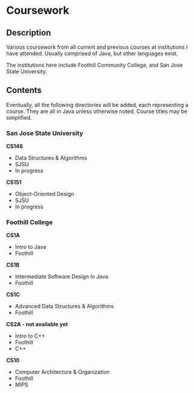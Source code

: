 # Coursework

## Description

Various coursework from all current and previous courses at institutions I have attended. Usually comprised of Java, but other languages exist.

The institutions here include Foothill Community College, and San Jose State University.

## Contents

Eventually, all the following directories will be added, each representing a course. They are all in Java unless otherwise noted. Course titles may be simplified.


### San Jose State University

**CS146**
- Data Structures & Algorithms
- SJSU
- In progress

**CS151**
- Object-Oriented Design
- SJSU
- In progress

### Foothill College

**CS1A**
- Intro to Java
- Foothill

**CS1B**
- Intermediate Software Design In Java
- Foothill

**CS1C**
- Advanced Data Structures & Algorithms
- Foothill

**CS2A - not available yet**
- Intro to C++
- Foothill
- C++

**CS10**
- Computer Architecture & Organization
- Foothill
- MIPS
